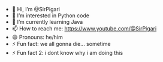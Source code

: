 - 👋 Hi, I’m @SirPigari
- 👀 I’m interested in Python code
- 🌱 I’m currently learning Java
- 📫 How to reach me: https://www.youtube.com/@SirPigari
- 😄 Pronouns: he/him
- ⚡ Fun fact: we all gonna die... sometime
- ⚡ Fun fact 2: i dont know why i am doing this

